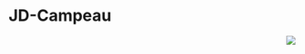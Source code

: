 # JD-Campeau

<p align="right">
  <img src="https://api.boot.dev/v1/users/public/a7495a8c-0cb8-4d6b-bcb2-9a39af4d5772/thumbnail" >
</p>
